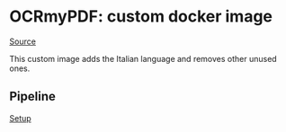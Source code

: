 # OCRmyPDF: custom docker image

[Source](https://github.com/ocrmypdf/OCRmyPDF/blob/master/.docker/Dockerfile)

This custom image adds the Italian language and removes other unused ones.

## Pipeline

[Setup](https://event-driven.io/en/how_to_buid_and_push_docker_image_with_github_actions/)

